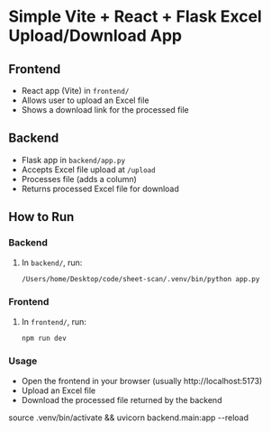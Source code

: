 # Simple Vite + React + Flask Excel Upload/Download App

## Frontend

- React app (Vite) in `frontend/`
- Allows user to upload an Excel file
- Shows a download link for the processed file

## Backend

- Flask app in `backend/app.py`
- Accepts Excel file upload at `/upload`
- Processes file (adds a column)
- Returns processed Excel file for download

## How to Run

### Backend

1. In `backend/`, run:

   ```bash
   /Users/home/Desktop/code/sheet-scan/.venv/bin/python app.py
   ```

### Frontend

1. In `frontend/`, run:

   ```bash
   npm run dev
   ```

### Usage

- Open the frontend in your browser (usually http://localhost:5173)
- Upload an Excel file
- Download the processed file returned by the backend

source .venv/bin/activate && uvicorn backend.main:app --reload
